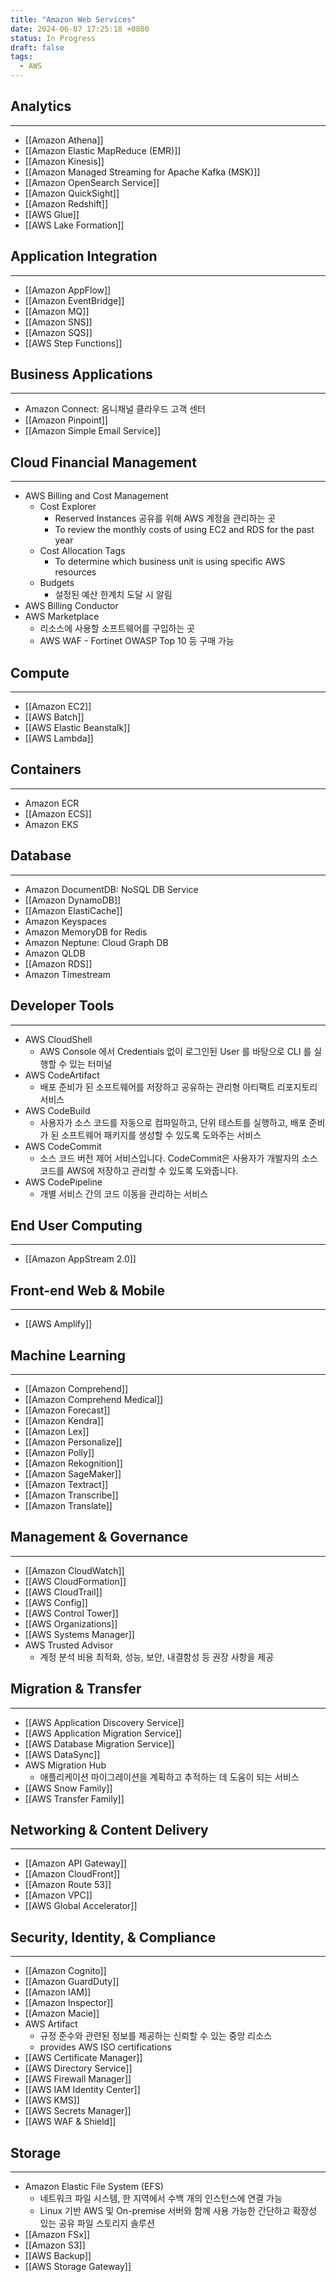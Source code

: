 ```yaml
---
title: "Amazon Web Services"
date: 2024-06-07 17:25:18 +0800
status: In Progress
draft: false
tags:
  - AWS
---
```

## Analytics
---
- [[Amazon Athena]]
- [[Amazon Elastic MapReduce (EMR)]]
- [[Amazon Kinesis]]
- [[Amazon Managed Streaming for Apache Kafka (MSK)]]
- [[Amazon OpenSearch Service]]
- [[Amazon QuickSight]]
- [[Amazon Redshift]]
- [[AWS Glue]]
- [[AWS Lake Formation]]

## Application Integration
---
- [[Amazon AppFlow]]
- [[Amazon EventBridge]]
- [[Amazon MQ]]
- [[Amazon SNS]]
- [[Amazon SQS]]
- [[AWS Step Functions]]

## Business Applications
---
- Amazon Connect: 옴니채널 클라우드 고객 센터
- [[Amazon Pinpoint]]
- [[Amazon Simple Email Service]]

## Cloud Financial Management
---
- AWS Billing and Cost Management
    - Cost Explorer
        - Reserved Instances 공유를 위해 AWS 계정을 관리하는 곳
        - To review the monthly costs of using EC2 and RDS for the past year
    - Cost Allocation Tags
        - To determine which business unit is using specific AWS resources
    - Budgets
        - 설정된 예산 한계치 도달 시 알림
- AWS Billing Conductor
- AWS Marketplace
    - 리소스에 사용할 소프트웨어를 구입하는 곳
    - AWS WAF - Fortinet OWASP Top 10 등 구매 가능

## Compute
---
- [[Amazon EC2]]
- [[AWS Batch]]
- [[AWS Elastic Beanstalk]]
- [[AWS Lambda]]

## Containers
---
- Amazon ECR
- [[Amazon ECS]]
- Amazon EKS

## Database
---
- Amazon DocumentDB: NoSQL DB Service
- [[Amazon DynamoDB]]
- [[Amazon ElastiCache]]
- Amazon Keyspaces
- Amazon MemoryDB for Redis
- Amazon Neptune: Cloud Graph DB
- Amazon QLDB
- [[Amazon RDS]]
- Amazon Timestream

## Developer Tools
---
- AWS CloudShell
    - AWS Console 에서 Credentials 없이 로그인된 User 를 바탕으로 CLI 를 실행할 수 있는 터미널
- AWS CodeArtifact
    - 배포 준비가 된 소프트웨어를 저장하고 공유하는 관리형 아티팩트 리포지토리 서비스
- AWS CodeBuild
    - 사용자가 소스 코드를 자동으로 컴파일하고, 단위 테스트를 실행하고, 배포 준비가 된 소프트웨어 패키지를 생성할 수 있도록 도와주는 서비스
- AWS CodeCommit
    - 소스 코드 버전 제어 서비스입니다. CodeCommit은 사용자가 개발자의 소스 코드를 AWS에 저장하고 관리할 수 있도록 도와줍니다.
- AWS CodePipeline
    - 개별 서비스 간의 코드 이동을 관리하는 서비스

## End User Computing
---
- [[Amazon AppStream 2.0]]

## Front-end Web & Mobile
---
- [[AWS Amplify]]

## Machine Learning
---
- [[Amazon Comprehend]]
- [[Amazon Comprehend Medical]]
- [[Amazon Forecast]]
- [[Amazon Kendra]]
- [[Amazon Lex]]
- [[Amazon Personalize]]
- [[Amazon Polly]]
- [[Amazon Rekognition]]
- [[Amazon SageMaker]]
- [[Amazon Textract]]
- [[Amazon Transcribe]]
- [[Amazon Translate]]

## Management & Governance
---
- [[Amazon CloudWatch]]
- [[AWS CloudFormation]]
- [[AWS CloudTrail]]
- [[AWS Config]]
- [[AWS Control Tower]]
- [[AWS Organizations]]
- [[AWS Systems Manager]]
- AWS Trusted Advisor
    - 계정 분석 비용 최적화, 성능, 보안, 내결함성 등 권장 사항을 제공

## Migration & Transfer
---
- [[AWS Application Discovery Service]]
- [[AWS Application Migration Service]]
- [[AWS Database Migration Service]]
- [[AWS DataSync]]
- AWS Migration Hub
    - 애플리케이션 마이그레이션을 계획하고 추적하는 데 도움이 되는 서비스
- [[AWS Snow Family]]
- [[AWS Transfer Family]]

## Networking & Content Delivery
---
- [[Amazon API Gateway]]
- [[Amazon CloudFront]]
- [[Amazon Route 53]]
- [[Amazon VPC]]
- [[AWS Global Accelerator]]

## Security, Identity, & Compliance
---
- [[Amazon Cognito]]
- [[Amazon GuardDuty]]
- [[Amazon IAM]]
- [[Amazon Inspector]]
- [[Amazon Macie]]
- AWS Artifact
    - 규정 준수와 관련된 정보를 제공하는 신뢰할 수 있는 중앙 리소스
    - provides AWS ISO certifications
- [[AWS Certificate Manager]]
- [[AWS Directory Service]]
- [[AWS Firewall Manager]]
- [[AWS IAM Identity Center]]
- [[AWS KMS]]
- [[AWS Secrets Manager]]
- [[AWS WAF & Shield]]

## Storage
---
- Amazon Elastic File System (EFS)
    - 네트워크 파일 시스템, 한 지역에서 수백 개의 인스턴스에 연결 가능
    - Linux 기반 AWS 및 On-premise 서버와 함께 사용 가능한 간단하고 확장성 있는 공유 파일 스토리지 솔루션
- [[Amazon FSx]]
- [[Amazon S3]]
- [[AWS Backup]]
- [[AWS Storage Gateway]]
